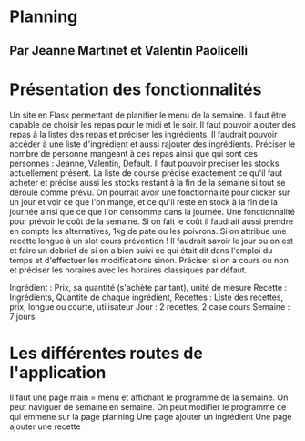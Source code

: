 # Planning

## Par Jeanne Martinet et Valentin Paolicelli

# Présentation des fonctionnalités 

Un site en Flask permettant de planifier le menu de la semaine. 
Il faut être capable de choisir les repas pour le midi et le soir. 
Il faut pouvoir ajouter des repas à la listes des repas et préciser les ingrédients.
Il faudrait pouvoir accéder à une liste d'ingrédient et aussi rajouter des ingrédients.
Préciser le nombre de personne mangeant à ces repas ainsi que qui sont ces personnes : Jeanne, Valentin, Default.
Il faut pouvoir préciser les stocks actuellement présent.
La liste de course précise exactement ce qu'il faut acheter et précise aussi les stocks restant à la fin de la semaine si tout se déroule comme prévu.
On pourrait avoir une fonctionnalité pour clicker sur un jour et voir ce que l'on mange, et ce qu'il reste en stock à la fin de la journée ainsi que ce que l'on consomme dans la journée.
Une fonctionnalité pour prévoir le coût de la semaine.
Si on fait le coût il faudrait aussi prendre en compte les alternatives, 1kg de pate ou les poivrons.
Si on attribue une recette longue à un slot cours prévention !
Il faudrait savoir le jour ou on est et faire un debrief de si on a bien suivi ce qui était dit dans l'emploi du temps et d'effectuer les modifications sinon. 
Préciser si on a cours ou non et préciser les horaires avec les horaires classiques par défaut.

Ingrédient :  Prix, sa quantité (s'achète par tant), unité de mesure
Recette : Ingrédients, Quantité de chaque ingrédient,
Recettes : Liste des recettes, prix, longue ou courte, utilisateur
Jour : 2 recettes, 2 case cours
Semaine : 7 jours

# Les différentes routes de l'application

Il faut une page main = menu et affichant le programme de la semaine.
On peut naviguer de semaine en semaine.
On peut modifier le programme ce qui emmene sur la page planning
Une page ajouter un ingrédient
Une page ajouter une recette
